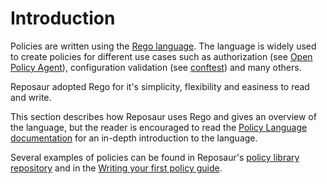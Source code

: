 # Introduction

Policies are written using the [Rego language][rego]. The language is widely used
to create policies for different use cases such as authorization (see
[Open Policy Agent][opa]), configuration validation (see [conftest][conftest]) and many
others.

Reposaur adopted Rego for it's simplicity, flexibility and easiness to read and
write.

This section describes how Reposaur uses Rego and gives an overview of the language,
but the reader is encouraged to read the [Policy Language documentation][rego]
for an in-depth introduction to the language.

Several examples of policies can be found in Reposaur's [policy library repository][policy-repo]
and in the [Writing your first policy guide](/guides/writing-your-first-policy).

[opa]: https://www.openpolicyagent.org/
[rego]: https://www.openpolicyagent.org/docs/latest/policy-language/#what-is-rego
[conftest]: https://github.com/open-policy-agent/conftest
[policy-repo]: https://github.com/reposaur/policy
